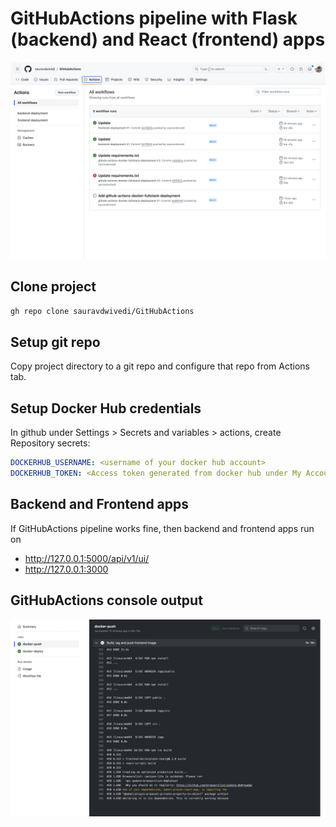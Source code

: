 # GitHubActions pipeline with Flask (backend) and React (frontend) apps

<img src=pic.PNG alt="GitHubActions pipeline">

## Clone project 

```bash
gh repo clone sauravdwivedi/GitHubActions
```

## Setup git repo 
Copy project directory to a git repo and configure that repo from Actions tab.

## Setup Docker Hub credentials

In github under Settings > Secrets and variables > actions, create Repository secrets:

```yaml
DOCKERHUB_USERNAME: <username of your docker hub account>
DOCKERHUB_TOKEN: <Access token generated from docker hub under My Account > Security > Access Tokens>
```

## Backend and Frontend apps

If GitHubActions pipeline works fine, then backend and frontend apps run on

- http://127.0.0.1:5000/api/v1/ui/
- http://127.0.0.1:3000

## GitHubActions console output

<img src=log.PNG alt="Jenkins log">